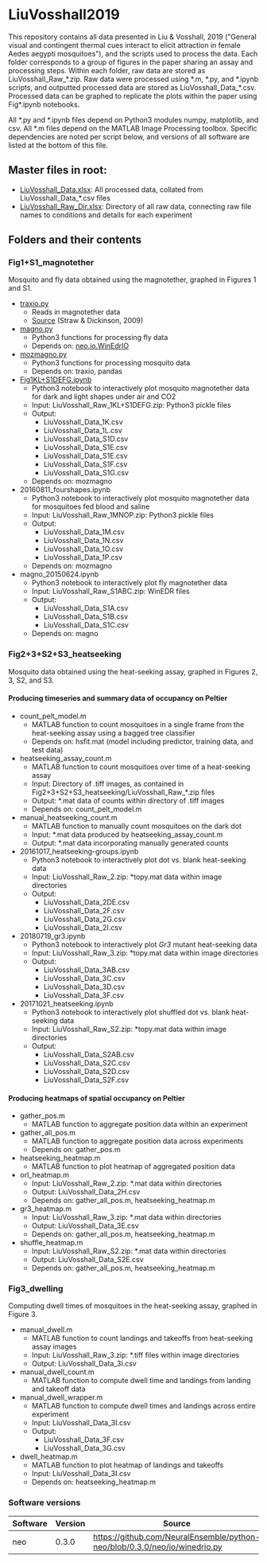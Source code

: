 
# LiuVosshall2019

This repository contains all data presented in Liu & Vosshall, 2019 ("General visual and contingent thermal cues interact to elicit attraction in female Aedes aegypti mosquitoes"), and the scripts used to process the data. Each folder corresponds to a group of figures in the paper sharing an assay and processing steps. Within each folder, raw data are stored as LiuVosshall_Raw_&ast;.zip. Raw data were processed using &ast;.m, &ast;.py, and &ast;.ipynb scripts, and outputted processed data are stored as LiuVosshall_Data_&ast;.csv. Processed data can be graphed to replicate the plots within the paper using Fig&ast;.ipynb notebooks.

All &ast;.py and &ast;.ipynb files depend on Python3 modules numpy, matplotlib, and csv. All &ast;.m files depend on the MATLAB Image Processing toolbox. Specific dependencies are noted per script below, and versions of all software are listed at the bottom of this file.

## Master files in root:

* [LiuVosshall_Data.xlsx](LiuVosshall_Data.xlsx): All processed data, collated from LiuVosshall_Data_&ast;.csv files
* [LiuVosshall_Raw_Dir.xlsx](LiuVosshall_Raw_Dir.xlsx): Directory of all raw data, connecting raw file names to conditions and details for each experiment

## Folders and their contents

### Fig1+S1_magnotether

Mosquito and fly data obtained using the magnotether, graphed in Figures 1 and S1.

* [traxio.py](traxio.py)
  * Reads in magnotether data
  * [Source](https://github.com/motmot/flytrax/blob/master/motmot/flytrax/traxio.py) (Straw & Dickinson, 2009)
* [magno.py](magno.py)
  * Python3 functions for processing fly data
  * Depends on: [neo.io.WinEdrIO](https://github.com/NeuralEnsemble/python-neo/blob/0.3.0/neo/io/winedrio.py)
* [mozmagno.py](mozmagno.py)
  * Python3 functions for processing mosquito data
  * Depends on: traxio, pandas
* [Fig1KL+S1DEFG.ipynb](Fig1KL+S1DEFG.ipynb)
  * Python3 notebook to interactively plot mosquito magnotether data for dark and light shapes under air and CO2
  * Input: LiuVosshall_Raw_1KL+S1DEFG.zip: Python3 pickle files
  * Output:
    * LiuVosshall_Data_1K.csv
    * LiuVosshall_Data_1L.csv
    * LiuVosshall_Data_S1D.csv
    * LiuVosshall_Data_S1E.csv
    * LiuVosshall_Data_S1E.csv
    * LiuVosshall_Data_S1F.csv
    * LiuVosshall_Data_S1G.csv
  * Depends on: mozmagno
* 20160811_fourshapes.ipynb
  * Python3 notebook to interactively plot mosquito magnotether data for mosquitoes fed blood and saline
  * Input: LiuVosshall_Raw_1MNOP.zip: Python3 pickle files
  * Output:
    * LiuVosshall_Data_1M.csv
    * LiuVosshall_Data_1N.csv
    * LiuVosshall_Data_1O.csv
    * LiuVosshall_Data_1P.csv
  * Depends on: mozmagno
* magno_20150624.ipynb
  * Python3 notebook to interactively plot fly magnotether data
  * Input: LiuVosshall_Raw_S1ABC.zip: WinEDR files
  * Output:
    * LiuVosshall_Data_S1A.csv
    * LiuVosshall_Data_S1B.csv
    * LiuVosshall_Data_S1C.csv
  * Depends on: magno

### Fig2+3+S2+S3_heatseeking

Mosquito data obtained using the heat-seeking assay, graphed in Figures 2, 3, S2, and S3.

#### Producing timeseries and summary data of occupancy on Peltier

* count_pelt_model.m
  * MATLAB function to count mosquitoes in a single frame from the heat-seeking assay using a bagged tree classifier
  * Depends on: hsfit.mat (model including predictor, training data, and test data)
* heatseeking_assay_count.m
  * MATLAB function to count mosquitoes over time of a heat-seeking assay
  * Input: Directory of .tiff images, as contained in Fig2+3+S2+S3_heatseeking/LiuVosshall_Raw_&ast;.zip files
  * Output: &ast;.mat data of counts within directory of .tiff images
  * Depends on: count_pelt_model.m 
* manual_heatseeking_count.m
  * MATLAB function to manually count mosquitoes on the dark dot
  * Input: &ast;.mat data produced by heatseeking_assay_count.m
  * Output: &ast;.mat data incorporating manually generated counts
* 20161017_heatseeking-groups.ipynb
  * Python3 notebook to interactively plot dot vs. blank heat-seeking data
  * Input: LiuVosshall_Raw_2.zip: &ast;topy.mat data within image directories
  * Output:
    * LiuVosshall_Data_2DE.csv
    * LiuVosshall_Data_2F.csv
    * LiuVosshall_Data_2G.csv
    * LiuVosshall_Data_2I.csv
* 20180719_gr3.ipynb
  * Python3 notebook to interactively plot *Gr3* mutant heat-seeking data
  * Input: LiuVosshall_Raw_3.zip: &ast;topy.mat data within image directories
  * Output:
    * LiuVosshall_Data_3AB.csv
    * LiuVosshall_Data_3C.csv
    * LiuVosshall_Data_3D.csv
    * LiuVosshall_Data_3F.csv
* 20171021_heatseeking.ipynb
  * Python3 notebook to interactively plot shuffled dot vs. blank heat-seeking data
  * Input: LiuVosshall_Raw_S2.zip: &ast;topy.mat data within image directories
  * Output:
    * LiuVosshall_Data_S2AB.csv
    * LiuVosshall_Data_S2C.csv
    * LiuVosshall_Data_S2D.csv
    * LiuVosshall_Data_S2F.csv

#### Producing heatmaps of spatial occupancy on Peltier

* gather_pos.m
  * MATLAB function to aggregate position data within an experiment
* gather_all_pos.m
  * MATLAB function to aggregate position data across experiments
  * Depends on: gather_pos.m
* heatseeking_heatmap.m
  * MATLAB function to plot heatmap of aggregated position data
* orl_heatmap.m
  * Input: LiuVosshall_Raw_2.zip: &ast;.mat data within directories
  * Output: LiuVosshall_Data_2H.csv
  * Depends on: gather_all_pos.m, heatseeking_heatmap.m
* gr3_heatmap.m
  * Input: LiuVosshall_Raw_3.zip: &ast;.mat data within directories
  * Output: LiuVosshall_Data_3E.csv
  * Depends on: gather_all_pos.m, heatseeking_heatmap.m
* shuffle_heatmap.m
  * Input: LiuVosshall_Raw_S2.zip: &ast;.mat data within directories
  * Output: LiuVosshall_Data_S2E.csv
  * Depends on: gather_all_pos.m, heatseeking_heatmap.m

### Fig3_dwelling

Computing dwell times of mosquitoes in the heat-seeking assay, graphed in Figure 3.

* manual_dwell.m
  * MATLAB function to count landings and takeoffs from heat-seeking assay images
  * Input: LiuVosshall_Raw_3.zip: &ast;.tiff files within image directories
  * Output: LiuVosshall_Data_3I.csv
* manual_dwell_count.m
  * MATLAB function to compute dwell time and landings from landing and takeoff data
* manual_dwell_wrapper.m
  * MATLAB function to compute dwell times and landings across entire experiment
  * Input: LiuVosshall_Data_3I.csv
  * Output:
    * LiuVosshall_Data_3F.csv
    * LiuVosshall_Data_3G.csv
* dwell_heatmap.m
  * MATLAB function to plot heatmap of landings and takeoffs
  * Input: LiuVosshall_Data_3I.csv
  * Depends on: heatseeking_heatmap.m

### Software versions

Software | Version | Source
--- | --- | ---
neo | 0.3.0 | https://github.com/NeuralEnsemble/python-neo/blob/0.3.0/neo/io/winedrio.py


